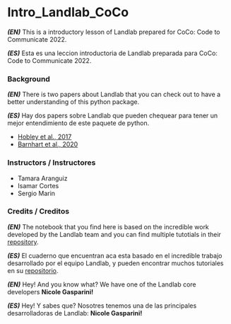 # Intro_Landlab_CoCo

***(EN)*** This is a introductory lesson of Landlab prepared for CoCo: Code to Communicate 2022.

***(ES)*** Esta es una leccion introductoria de Landlab preparada para CoCo: Code to Communicate 2022.

### Background

***(EN)*** There is two papers about Landlab that you can check out to have a better understanding of this python package.

***(ES)*** Hay dos papers sobre Landlab que pueden chequear para tener un mejor entendimiento de este paquete de python.

- [Hobley et al., 2017](https://www.earth-surf-dynam.net/5/21/2017/esurf-5-21-2017.html)
- [Barnhart et al., 2020](https://esurf.copernicus.org/articles/8/379/2020/)

### Instructors / Instructores

- Tamara Aranguiz
- Isamar Cortes
- Sergio Marin

### Credits / Creditos

***(EN)*** The notebook that you find here is based on the incredible work developed by the Landlab team and you can find multiple tutotials in their [repository](http://landlab.github.io/#/).

***(ES)*** El cuaderno que encuentran aca esta basado en el incredible trabajo desarrollado por el equipo Landlab, y pueden encontrar muchos tutoriales en su [repositorio](http://landlab.github.io/#/).

***(EN)*** Hey! And you know what? We have one of the Landlab core developers **Nicole Gasparini!**

***(ES)*** Hey! Y sabes que? Nosotres tenemos una de las principales desarrolladoras de Landlab: **Nicole Gasparini!**